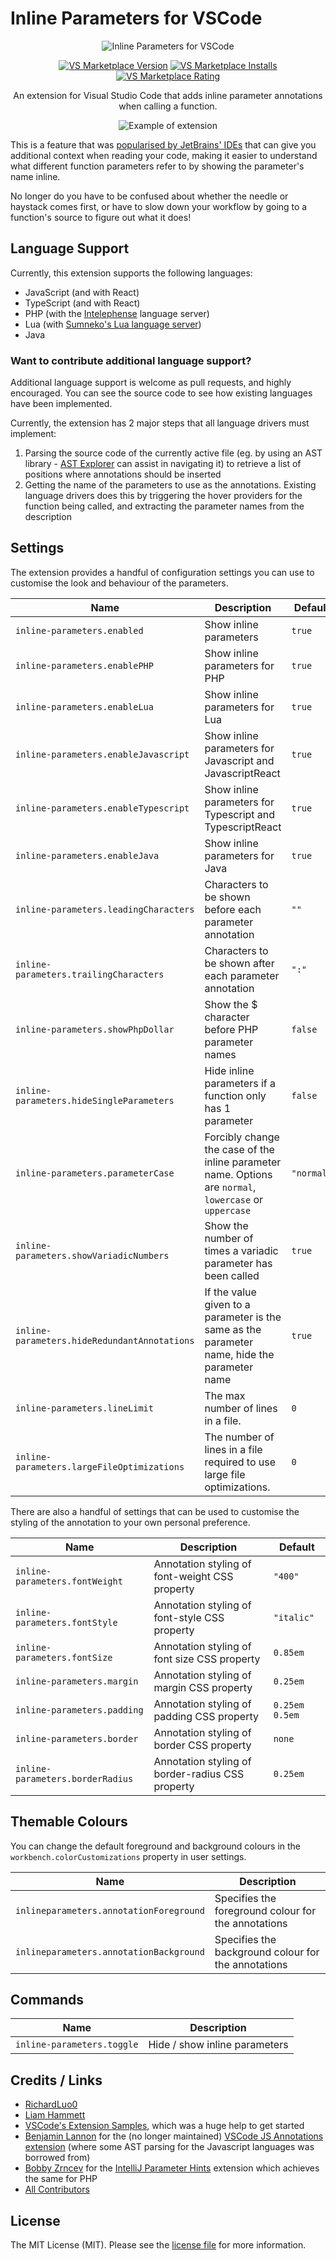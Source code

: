 # Inline Parameters for VSCode

<p align="center">
  <img src="https://raw.githubusercontent.com/imliam/vscode-inline-parameters/master/icon.png" alt="Inline Parameters for VSCode">
</p>

<p align="center">
  <a href="https://marketplace.visualstudio.com/items?itemName=RobertOstermann.inline-parameters-extended"><img src="https://vsmarketplacebadge.apphb.com/version-short/RobertOstermann.inline-parameters-extended.svg" alt="VS Marketplace Version"></a>
  <a href="https://marketplace.visualstudio.com/items?itemName=RobertOstermann.inline-parameters-extended"><img src="https://vsmarketplacebadge.apphb.com/installs-short/RobertOstermann.inline-parameters-extended.svg" alt="VS Marketplace Installs"></a>
  <a href="https://marketplace.visualstudio.com/items?itemName=RobertOstermann.inline-parameters-extended"><img src="https://vsmarketplacebadge.apphb.com/rating-short/RobertOstermann.inline-parameters-extended.svg" alt="VS Marketplace Rating"></a>
</p>
  
<p align="center">
An extension for Visual Studio Code that adds inline parameter annotations when calling a function.
</p>

<p align="center">
  <img src="https://raw.githubusercontent.com/imliam/vscode-inline-parameters/master/example.gif" alt="Example of extension">
</p>

This is a feature that was [popularised by JetBrains' IDEs](https://blog.jetbrains.com/phpstorm/2017/03/new-in-phpstorm-2017-1-parameter-hints/) that can give you additional context when reading your code, making it easier to understand what different function parameters refer to by showing the parameter's name inline.

No longer do you have to be confused about whether the needle or haystack comes first, or have to slow down your workflow by going to a function's source to figure out what it does!

## Language Support

Currently, this extension supports the following languages:

- JavaScript (and with React)
- TypeScript (and with React)
- PHP (with the [Intelephense](https://marketplace.visualstudio.com/items?itemName=bmewburn.vscode-intelephense-client) language server)
- Lua (with [Sumneko's Lua language server](https://marketplace.visualstudio.com/items?itemName=sumneko.lua))
- Java

### Want to contribute additional language support?

Additional language support is welcome as pull requests, and highly encouraged. You can see the source code to see how existing languages have been implemented.

Currently, the extension has 2 major steps that all language drivers must implement:

1. Parsing the source code of the currently active file (eg. by using an AST library - [AST Explorer](https://astexplorer.net/) can assist in navigating it) to retrieve a list of positions where annotations should be inserted
2. Getting the name of the parameters to use as the annotations. Existing language drivers does this by triggering the hover providers for the function being called, and extracting the parameter names from the description

## Settings

The extension provides a handful of configuration settings you can use to customise the look and behaviour of the parameters.

| Name                                         | Description                                                                                             | Default    |
| -------------------------------------------- | ------------------------------------------------------------------------------------------------------- | ---------- |
| `inline-parameters.enabled`                  | Show inline parameters                                                                                  | `true`     |
| `inline-parameters.enablePHP`                | Show inline parameters for PHP                                                                          | `true`     |
| `inline-parameters.enableLua`                | Show inline parameters for Lua                                                                          | `true`     |
| `inline-parameters.enableJavascript`         | Show inline parameters for Javascript and JavascriptReact                                               | `true`     |
| `inline-parameters.enableTypescript`         | Show inline parameters for Typescript and TypescriptReact                                               | `true`     |
| `inline-parameters.enableJava`               | Show inline parameters for Java                                                                         | `true`     |
| `inline-parameters.leadingCharacters`        | Characters to be shown before each parameter annotation                                                 | `""`       |
| `inline-parameters.trailingCharacters`       | Characters to be shown after each parameter annotation                                                  | `":"`      |
| `inline-parameters.showPhpDollar`            | Show the $ character before PHP parameter names                                                         | `false`    |
| `inline-parameters.hideSingleParameters`     | Hide inline parameters if a function only has 1 parameter                                               | `false`    |
| `inline-parameters.parameterCase`            | Forcibly change the case of the inline parameter name. Options are `normal`, `lowercase` or `uppercase` | `"normal"` |
| `inline-parameters.showVariadicNumbers`      | Show the number of times a variadic parameter has been called                                           | `true`     |
| `inline-parameters.hideRedundantAnnotations` | If the value given to a parameter is the same as the parameter name, hide the parameter name            | `true`     |
| `inline-parameters.lineLimit`                | The max number of lines in a file.                                                                      | `0`        |
| `inline-parameters.largeFileOptimizations`   | The number of lines in a file required to use large file optimizations.                                 | `0`        |

There are also a handful of settings that can be used to customise the styling of the annotation to your own personal preference.

| Name                             | Description                                      | Default        |
| -------------------------------- | ------------------------------------------------ | -------------- |
| `inline-parameters.fontWeight`   | Annotation styling of font-weight CSS property   | `"400"`        |
| `inline-parameters.fontStyle`    | Annotation styling of font-style CSS property    | `"italic"`     |
| `inline-parameters.fontSize`     | Annotation styling of font size CSS property     | `0.85em`       |
| `inline-parameters.margin`       | Annotation styling of margin CSS property        | `0.25em`       |
| `inline-parameters.padding`      | Annotation styling of padding CSS property       | `0.25em 0.5em` |
| `inline-parameters.border`       | Annotation styling of border CSS property        | `none`         |
| `inline-parameters.borderRadius` | Annotation styling of border-radius CSS property | `0.25em`       |

## Themable Colours

You can change the default foreground and background colours in the `workbench.colorCustomizations` property in user settings.

| Name                                    | Description                                         |
| --------------------------------------- | --------------------------------------------------- |
| `inlineparameters.annotationForeground` | Specifies the foreground colour for the annotations |
| `inlineparameters.annotationBackground` | Specifies the background colour for the annotations |

## Commands

| Name                       | Description                   |
| -------------------------- | ----------------------------- |
| `inline-parameters.toggle` | Hide / show inline parameters |

## Credits / Links

- [RichardLuo0](https://github.com/RichardLuo0)
- [Liam Hammett](https://github.com/imliam)
- [VSCode's Extension Samples](https://github.com/microsoft/vscode-extension-samples/tree/master/decorator-sample), which was a huge help to get started
- [Benjamin Lannon](https://github.com/lannonbr) for the (no longer maintained) [VSCode JS Annotations extension](https://github.com/lannonbr/vscode-js-annotations) (where some AST parsing for the Javascript languages was borrowed from)
- [Bobby Zrncev](https://github.com/bzrncev) for the [IntelliJ Parameter Hints](https://github.com/bzrncev/intellij-parameter-hints) extension which achieves the same for PHP
- [All Contributors](../../contributors)

## License

The MIT License (MIT). Please see the [license file](LICENSE.md) for more information.
